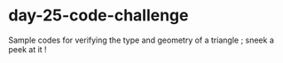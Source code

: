 # day-25-code-challenge
Sample codes for verifying the type and geometry of a triangle ; sneek a peek at it !
